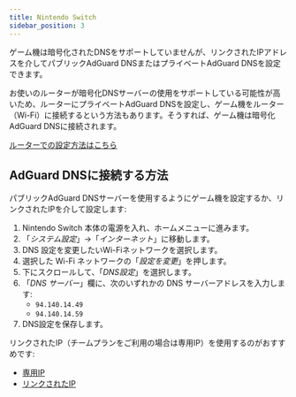 ```yaml
---
title: Nintendo Switch
sidebar_position: 3
---
```


ゲーム機は暗号化されたDNSをサポートしていませんが、リンクされたIPアドレスを介してパブリックAdGuard DNSまたはプライベートAdGuard DNSを設定できます。

お使いのルーターが暗号化DNSサーバーの使用をサポートしている可能性が高いため、ルーターにプライベートAdGuard DNSを設定し、ゲーム機をルーター（Wi-Fi）に接続するという方法もあります。そうすれば、ゲーム機は暗号化AdGuard DNSに接続されます。

[ルーターでの設定方法はこちら](/private-dns/connect-devices/routers/routers.md)

## AdGuard DNSに接続する方法

パブリックAdGuard DNSサーバーを使用するようにゲーム機を設定するか、リンクされたIPを介して設定します:

1. Nintendo Switch 本体の電源を入れ、ホームメニューに進みます。
2. 「_システム設定_」→「_インターネット_」に移動します。
3. DNS 設定を変更したいWi-Fiネットワークを選択します。
4. 選択した Wi-Fi ネットワークの「_設定を変更_」を押します。
5. 下にスクロールして、「_DNS設定_」を選択します。
6. 「_DNS サーバー_」欄に、次のいずれかの DNS サーバーアドレスを入力します:
    - `94.140.14.49`
    - `94.140.14.59`
7. DNS設定を保存します。

リンクされたIP（チームプランをご利用の場合は専用IP）を使用するのがおすすめです:

- [専用IP](/private-dns/connect-devices/other-options/dedicated-ip.md)
- [リンクされたIP](/private-dns/connect-devices/other-options/linked-ip.md)
